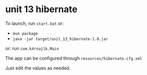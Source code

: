 # unit 13 hibernate
To launch, run ``start.bat``
or:
 - ``mvn package``
 - ``java -jar target/unit_13_hibernate-1.0.jar``

or: run ``com.k4rnaj1k.Main``

The app can be configured through ``resources/hibernate.cfg.xml``

Just edit the values as needed.